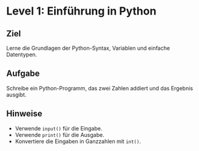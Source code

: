 # Level 1: Einführung in Python

## Ziel

Lerne die Grundlagen der Python-Syntax, Variablen und einfache Datentypen.

## Aufgabe

Schreibe ein Python-Programm, das zwei Zahlen addiert und das Ergebnis ausgibt.

## Hinweise

- Verwende `input()` für die Eingabe.
- Verwende `print()` für die Ausgabe.
- Konvertiere die Eingaben in Ganzzahlen mit `int()`.
